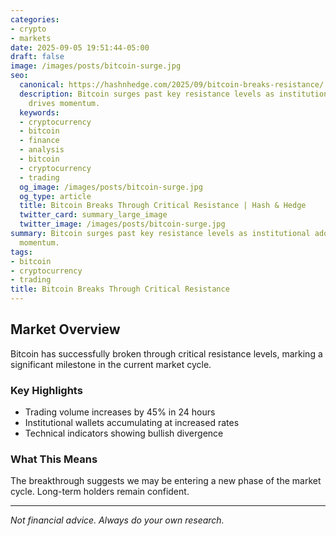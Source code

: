 ```yaml
---
categories:
- crypto
- markets
date: 2025-09-05 19:51:44-05:00
draft: false
image: /images/posts/bitcoin-surge.jpg
seo:
  canonical: https://hashnhedge.com/2025/09/bitcoin-breaks-resistance/
  description: Bitcoin surges past key resistance levels as institutional adoption
    drives momentum.
  keywords:
  - cryptocurrency
  - bitcoin
  - finance
  - analysis
  - bitcoin
  - cryptocurrency
  - trading
  og_image: /images/posts/bitcoin-surge.jpg
  og_type: article
  title: Bitcoin Breaks Through Critical Resistance | Hash & Hedge
  twitter_card: summary_large_image
  twitter_image: /images/posts/bitcoin-surge.jpg
summary: Bitcoin surges past key resistance levels as institutional adoption drives
  momentum.
tags:
- bitcoin
- cryptocurrency
- trading
title: Bitcoin Breaks Through Critical Resistance
---
```


## Market Overview

Bitcoin has successfully broken through critical resistance levels, marking a significant milestone in the current market cycle.

### Key Highlights

- Trading volume increases by 45% in 24 hours
- Institutional wallets accumulating at increased rates
- Technical indicators showing bullish divergence

### What This Means

The breakthrough suggests we may be entering a new phase of the market cycle. Long-term holders remain confident.

---

*Not financial advice. Always do your own research.*